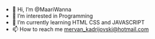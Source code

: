 - 👋 Hi, I’m @MaariWanna
- 👀 I’m interested in Programming
- 🌱 I’m currently learning HTML CSS and JAVASCRIPT
- 📫 How to reach me mervan_kadrijovski@hotmail.com

<!---
MaariWanna/MaariWanna is a ✨ special ✨ repository because its `README.md` (this file) appears on your GitHub profile.
You can click the Preview link to take a look at your changes.
--->
